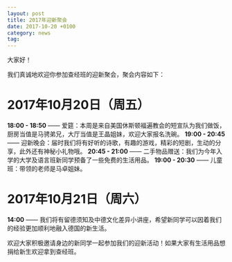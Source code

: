 ```yaml
---
layout: post
title: 2017年迎新聚会
date: 2017-10-20 +0100
category: news
tag: 
---
```

大家好！

我们真诚地欢迎你参加查经班的迎新聚会，聚会内容如下：

# 2017年10月20日（周五）

**18:00 - 18:50** —— 爱筵：本周是来自美国休斯顿福遍教会的短宣队为我们做饭，厨房当值是马骋弟兄，大厅当值是王晶姐妹，欢迎大家报名洗碗。
**19:00 - 20:45** —— 迎新晚会：届时我们将有好听的诗歌，有趣的游戏，精彩的短剧，生动的分享，此外还有神秘小礼物哦。
**20:45 - 21:00** —— 二手物品赠送：我们为今年入学的大学及语言班新同学预备了一些免费的生活用品。
**19:00 - 20:30** —— 儿童班：带领的老师是马卓姐妹。

# 2017年10月21日（周六）

**14:00** —— 我们将有留德须知及中德文化差异小讲座，希望新同学可以因着我们的经验更加顺利地融入德国的新生活。

欢迎大家积极邀请身边的新同学一起参加我们的迎新活动！如果大家有生活用品想捐给新生欢迎拿到查经班。